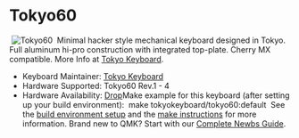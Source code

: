 # Tokyo60
​
![Tokyo60](https://i2.wp.com/tokyokeyboard.com/wp-content/uploads/2018/02/AI7B4543_copy_page_20180215141449-1200x800.jpg)
​
Minimal hacker style mechanical keyboard designed in Tokyo. Full aluminum hi-pro construction with integrated top-plate. Cherry MX compatible. More Info at [Tokyo Keyboard](http://tokyokeyboard.com).
​
* Keyboard Maintainer: [Tokyo Keyboard](https://tokyokeyboard.com)
* Hardware Supported: Tokyo60 Rev.1 - 4
* Hardware Availability: [Drop](https://drop.com/buy/massdrop-x-tokyo-keyboard-tokyo60-keyboard-kit?mode=guest_open)
​
Make example for this keyboard (after setting up your build environment):
​
    make tokyokeyboard/tokyo60:default
​
See the [build environment setup](https://docs.qmk.fm/#/getting_started_build_tools) and the [make instructions](https://docs.qmk.fm/#/getting_started_make_guide) for more information. Brand new to QMK? Start with our [Complete Newbs Guide](https://docs.qmk.fm/#/newbs).
